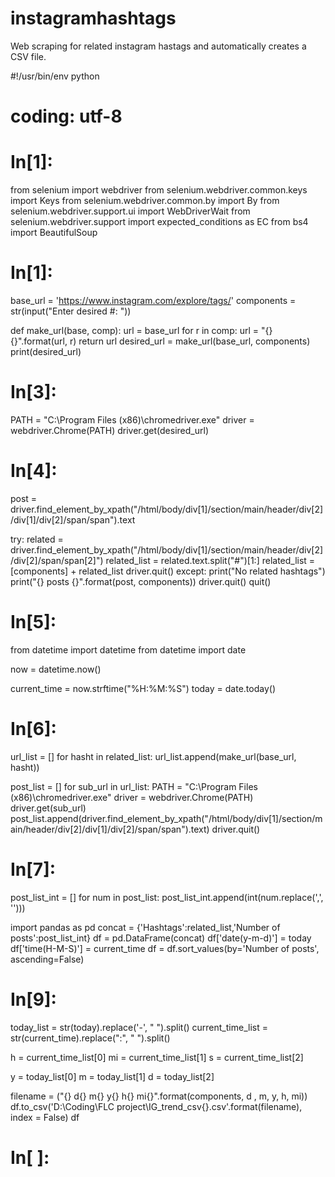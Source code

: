# instagramhashtags
Web scraping for related instagram hastags and automatically creates a CSV file.

#!/usr/bin/env python
# coding: utf-8

# In[1]:


from selenium import webdriver
from selenium.webdriver.common.keys import Keys
from selenium.webdriver.common.by import By
from selenium.webdriver.support.ui import WebDriverWait
from selenium.webdriver.support import expected_conditions as EC
from bs4 import BeautifulSoup


# In[1]:


base_url = 'https://www.instagram.com/explore/tags/'
components = str(input("Enter desired #: "))

def make_url(base, comp):
    url = base_url
    for r in comp:
        url = "{}{}".format(url, r)
    return url
desired_url = make_url(base_url, components)
print(desired_url)


# In[3]:


PATH = "C:\Program Files (x86)\chromedriver.exe"
driver = webdriver.Chrome(PATH)
driver.get(desired_url)


# In[4]:


post = driver.find_element_by_xpath("/html/body/div[1]/section/main/header/div[2]/div[1]/div[2]/span/span").text

try:
    related = driver.find_element_by_xpath("/html/body/div[1]/section/main/header/div[2]/div[2]/span/span[2]")
    related_list = related.text.split("#")[1:]
    related_list = [components] + related_list
    driver.quit()
except:
    print("No related hashtags")
    print("{} posts {}".format(post, components))
    driver.quit()
    quit()


# In[5]:


from datetime import datetime
from datetime import date

now = datetime.now()

current_time = now.strftime("%H:%M:%S")
today = date.today()


# In[6]:


url_list = []
for hasht in related_list:
    url_list.append(make_url(base_url, hasht))

post_list = []
for sub_url in url_list:
    PATH = "C:\Program Files (x86)\chromedriver.exe"
    driver = webdriver.Chrome(PATH)
    driver.get(sub_url)
    post_list.append(driver.find_element_by_xpath("/html/body/div[1]/section/main/header/div[2]/div[1]/div[2]/span/span").text)
    driver.quit()


# In[7]:


post_list_int = []
for num in post_list:
    post_list_int.append(int(num.replace(',', '')))

import pandas as pd
concat = {'Hashtags':related_list,'Number of posts':post_list_int}
df = pd.DataFrame(concat)
df['date(y-m-d)'] = today
df['time(H-M-S)'] = current_time
df = df.sort_values(by='Number of posts', ascending=False)


# In[9]:


today_list = str(today).replace('-', " ").split()
current_time_list = str(current_time).replace(":", " ").split()

h = current_time_list[0]
mi = current_time_list[1]
s = current_time_list[2]

y = today_list[0]
m = today_list[1]
d = today_list[2]

filename = ("{} d{} m{} y{} h{} mi{}".format(components, d , m, y, h, mi))
df.to_csv('D:\Coding\FLC project\IG_trend_csv\{}.csv'.format(filename), index = False)
df


# In[ ]:




